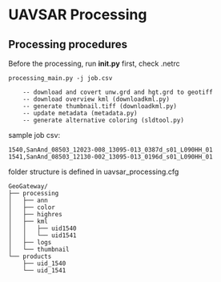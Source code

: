 # UAVSAR Processing

## Processing procedures
Before the processing, run **init.py** first, check .netrc
```
processing_main.py -j job.csv
    
    -- download and covert unw.grd and hgt.grd to geotiff
    -- download overview kml (downloadkml.py)
    -- generate thumbnail.tiff (downloadkml.py)
    -- update metadata (metadata.py)
    -- generate alternative coloring (sldtool.py) 
```

sample job csv:
```
1540,SanAnd_08503_12023-008_13095-013_0387d_s01_L090HH_01
1541,SanAnd_08503_12130-002_13095-013_0196d_s01_L090HH_01
```
folder structure is defined in uavsar_processing.cfg  
```
GeoGateway/
├── processing
│   ├── ann
│   ├── color
│   ├── highres
│   ├── kml
│   │   ├── uid1540
│   │   └── uid1541
│   ├── logs
│   └── thumbnail
└── products
    ├── uid_1540
    └── uid_1541
```